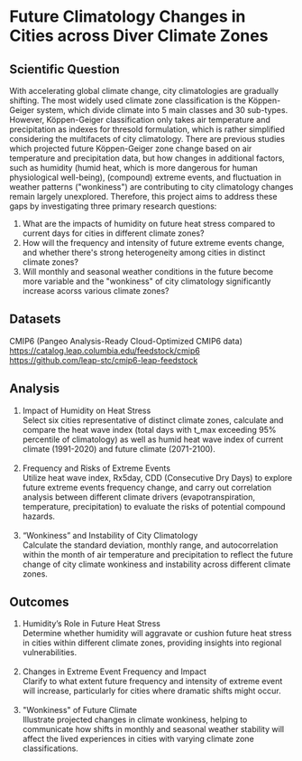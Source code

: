 # Future Climatology Changes in Cities across Diver Climate Zones

## Scientific Question

With accelerating global climate change, city climatologies are gradually shifting. The most widely used climate zone classification is the Köppen-Geiger system, which divide climate into 5 main classes and 30 sub-types. However, Köppen-Geiger classification only takes air temperature and precipitation as indexes for thresold formulation, which is rather simplified considering the multifacets of city climatology. There are previous studies which projected future Köppen-Geiger zone change based on air temperature and precipitation data, but how changes in additional factors, such as humidity (humid heat, which is more dangerous for human physiological well-being), (compound) extreme events, and fluctuation in weather patterns ("wonkiness") are contributing to city climatology changes remain largely unexplored. Therefore, this project aims to address these gaps by investigating three primary research questions:

1) What are the impacts of humidity on future heat stress compared to current days for cities in different climate zones?
2) How will the frequency and intensity of future extreme events change, and whether there's strong heterogeneity among cities in distinct climate zones?
3) Will monthly and seasonal weather conditions in the future become more variable and the "wonkiness" of city climatology significantly increase acorss various climate zones?

## Datasets
CMIP6 (Pangeo Analysis-Ready Cloud-Optimized CMIP6 data)  
https://catalog.leap.columbia.edu/feedstock/cmip6  
https://github.com/leap-stc/cmip6-leap-feedstock

## Analysis

1) Impact of Humidity on Heat Stress  
   Select six cities representative of distinct climate zones, calculate and compare the heat wave index (total days with t_max exceeding 95% percentile of climatology) as well as humid heat wave index of current climate (1991-2020) and future climate (2071-2100).  
   <br>
2) Frequency and Risks of Extreme Events  
   Utilize heat wave index, Rx5day, CDD (Consecutive Dry Days) to explore future extreme events frequency change, and carry out correlation analysis between different climate drivers (evapotranspiration, temperature, precipitation) to evaluate the risks of potential compound hazards.  
   <br>
3) “Wonkiness” and Instability of City Climatology  
   Calculate the standard deviation, monthly range, and autocorrelation within the month of air temperature and precipitation to reflect the future change of city climate wonkiness and instability across different climate zones.

## Outcomes

1) Humidity’s Role in Future Heat Stress  
   Determine whether humidity will aggravate or cushion future heat stress in cities within different climate zones, providing insights into regional vulnerabilities.  
   <br>
2) Changes in Extreme Event Frequency and Impact  
   Clarify to what extent future frequency and intensity of extreme event will increase, particularly for cities where dramatic shifts might occur.  
   <br>
3) "Wonkiness" of Future Climate  
   Illustrate projected changes in climate wonkiness, helping to communicate how shifts in monthly and seasonal weather stability will affect the lived experiences in cities with varying climate zone classifications.